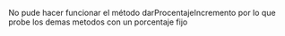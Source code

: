 No pude hacer funcionar el método darProcentajeIncremento por lo que probe los demas metodos con un porcentaje fijo
